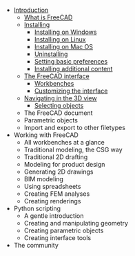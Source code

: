 * [Introduction](what_is_freecad.md)
  * [What is FreeCAD](what_is_freecad.md#what-is-freecad)
  * [Installing](installing.md)
    * [Installing on Windows](installing.md#installing-on-windows)
    * [Installing on Linux](installing.md#installing-on-linux)
    * [Installing on Mac OS](installing.md#installing-on-mac-os)
    * [Uninstalling](installing.md#uninstalling)
    * [Setting basic preferences](installing.md#setting-basic-preferences)
    * [Installing additional content](installing.md#installing-additional-content)
  * [The FreeCAD interface](the_freecad_interface.md)
    * [Workbenches](the_freecad_interface.md#workbenches)
    * [Customizing the interface](the_freecad_interface.md#customizing-the-interface)
  * [Navigating in the 3D view](navigating_in_the_3d_view.md)
    * [Selecting objects](navigating_in_the_3d_view.md#selecting-objects)
  * The FreeCAD document
  * Parametric objects
  * Import and export to other filetypes
* Working with FreeCAD
  * All workbenches at a glance
  * Traditional modeling, the CSG way
  * Traditional 2D drafting
  * Modeling for product design
  * Generating 2D drawings
  * BIM modeling
  * Using spreadsheets
  * Creating FEM analyses
  * Creating renderings
* Python scripting
  * A gentle introduction
  * Creating and manipulating geometry
  * Creating parametric objects
  * Creating interface tools
* The community
